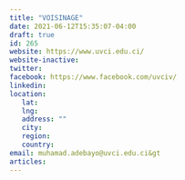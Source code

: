 ```yaml
---
title: "VOISINAGE"
date: 2021-06-12T15:35:07-04:00
draft: true
id: 265
website: https://www.uvci.edu.ci/
website-inactive: 
twitter: 
facebook: https://www.facebook.com/uvciv/
linkedin: 
location: 
   lat: 
   lng: 
   address: ""
   city: 
   region: 
   country: 
email: muhamad.adebayo@uvci.edu.ci&gt
articles:
---
```


